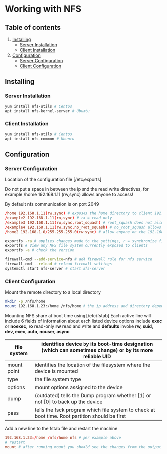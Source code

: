 # Working with NFS

## Table of contents

1. [Installing](#installing)
   - [Server Installation](#server_installation)
   - [Client Installation](#client_installation)
2. [Configuration](#configuration)
   - [Server Configuration](#server_configuration)
   - [Client Configuration](#client_configuration)

## Installing

### Server Installation

```sh
yum install nfs-utils # Centos
apt install nfs-kernel-server # Ubuntu
```

### Client Installation

```sh
yum install nfs-utils # Centos
apt install nfs-common # Ubuntu
```

## Configuration

### Server Configuration

Location of the configuration file [/etc/exports]

Do not put a space in between the ip and the read write directives, for example /home 192.168.1.11 (rw,sync) allows anyone to access!

By default nfs communication is on port 2049

```conf
/home 192.168.1.11(rw,sync) # exposes the home directory to client 192.168.1.11 with read/write privileges, maintains a stable environment by writing changes to disk before replying to remote requests
/example2 192.168.1.11(ro,sync) # ro = read only
/example3 192.168.1.11(rw,sync,root_squash) # root_squash does not allow remote client to perform root actions
/example4 192.168.1.11(rw,sync,no_root_squash) # no_root_squash allows remote root access
/home2 192.168.1.0/255.255.255.0(rw,sync) # allow anyone on the 192.168.1.0 network access to the home2 directory
```

```sh
exportfs -ra # applies changes made to the settings, r = synchronize filesystem, a = applies action to all directories
exportfs # View any NFS file system currently exposed to clients
exportfs -a # check the version

firewall-cmd --add-service=nfs # add firewall rule for nfs service
firewall-cmd --reload # reload firewall settings
systemctl start nfs-server # start nfs-server
```

### Client Configuration

Mount the remote directory to a local directory

```sh
mkdir -p /nfs/home
mount 192.168.1.23:/home /nfs/home # the ip address and directory depends on the nfs server's configuration, make sure to match appropriately
```

Mounting NFS share at boot time using [/etc/fstab]
Each active line will include 6 fields of information about each listed device
options include **exec** or **noexec**, **ro** read-only **rw** read and write and **defaults** invoke **rw, suid, dev, exec, auto, nouser, async**

| file system | identifies device by its boot-time designation (which can sometimes change) or by its more reliable UID |
|-------------|---------------------------------------------------------------------------------------------------------|
| mount point | identifies the location of the filesystem where the device is mounted                                   |
| type        | the file system type                                                                                    |
| options     | mount options assigned to the device                                                                    |
| dump        | (outdated) tells the Dump program whether [1] or not [0] to back up the device                          |
| pass        | tells the fsck program which file system to check at boot time.  Root partition should be first         |

Add a new line to the fstab file and restart the machine

```conf
192.168.1.23:/home /nfs/home nfs # per example above
# restart
mount # after running mount you should see the changes from the output of the mount file systems on the client
```
